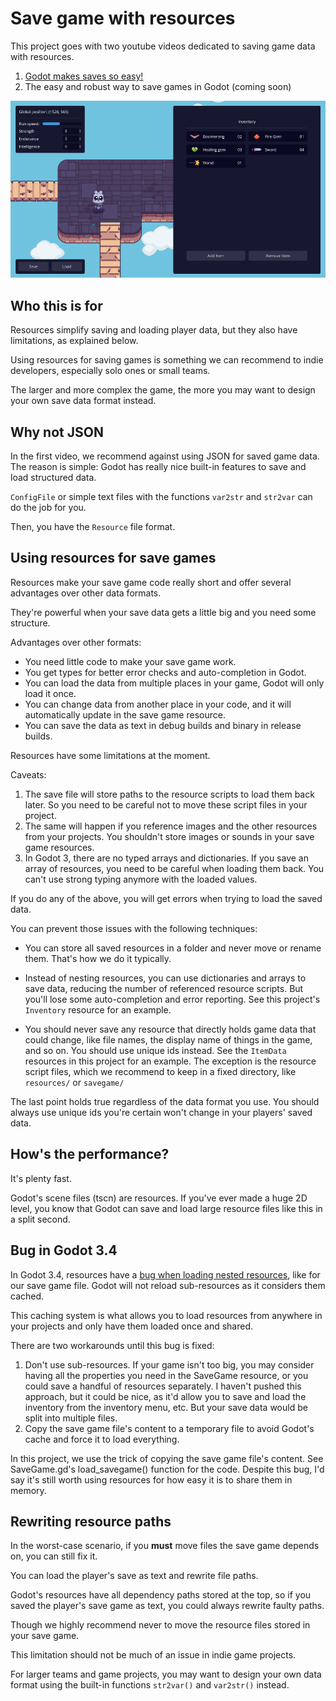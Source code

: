 # Save game with resources

This project goes with two youtube videos dedicated to saving game data with resources.

1. [Godot makes saves so easy!](https://youtu.be/wSq1QJ-g91M)
2. The easy and robust way to save games in Godot (coming soon)

![](screenshot.png)

## Who this is for

Resources simplify saving and loading player data, but they also have limitations, as explained below.

Using resources for saving games is something we can recommend to indie developers, especially solo ones or small teams.

The larger and more complex the game, the more you may want to design your own save data format instead.

## Why not JSON

In the first video, we recommend against using JSON for saved game data. The reason is simple: Godot has really nice built-in features to save and load structured data.

`ConfigFile` or simple text files with the functions `var2str` and `str2var` can do the job for you.

Then, you have the `Resource` file format.

## Using resources for save games

Resources make your save game code really short and offer several advantages over other data formats.

They're powerful when your save data gets a little big and you need some structure.

Advantages over other formats:

- You need little code to make your save game work.
- You get types for better error checks and auto-completion in Godot.
- You can load the data from multiple places in your game, Godot will only load it once.
- You can change data from another place in your code, and it will automatically update in the save game resource.
- You can save the data as text in debug builds and binary in release builds.

Resources have some limitations at the moment.

Caveats:

1. The save file will store paths to the resource scripts to load them back later. So you need to be careful not to move these script files in your project.
2. The same will happen if you reference images and the other resources from your projects. You shouldn't store images or sounds in your save game resources.
3. In Godot 3, there are no typed arrays and dictionaries. If you save an array of resources, you need to be careful when loading them back. You can't use strong typing anymore with the loaded values.

If you do any of the above, you will get errors when trying to load the saved data.

You can prevent those issues with the following techniques:

- You can store all saved resources in a folder and never move or rename them. That's how we do it typically.

- Instead of nesting resources, you can use dictionaries and arrays to save data, reducing the number of referenced resource scripts. But you'll lose some auto-completion and error reporting. See this project's `Inventory` resource for an example.

- You should never save any resource that directly holds game data that could change, like file names, the display name of things in the game, and so on. You should use unique ids instead. See the `ItemData` resources in this project for an example. The exception is the resource script files, which we recommend to keep in a fixed directory, like `resources/` or `savegame/`

The last point holds true regardless of the data format you use. You should always use unique ids you're certain won't change in your players' saved data.

## How's the performance?

It's plenty fast.

Godot's scene files (tscn) are resources. If you've ever made a huge 2D level, you know that Godot can save and load large resource files like this in a split second.

## Bug in Godot 3.4

In Godot 3.4, resources have a [bug when loading nested resources](https://github.com/godotengine/godot/issues/59686), like for our save game file. Godot will not reload sub-resources as it considers them cached.

This caching system is what allows you to load resources from anywhere in your projects and only have them loaded once and shared.

There are two workarounds until this bug is fixed:

1. Don't use sub-resources. If your game isn't too big, you may consider having all the properties you need in the SaveGame resource, or you could save a handful of resources separately. I haven't pushed this approach, but it could be nice, as it'd allow you to save and load the inventory from the inventory menu, etc. But your save data would be split into multiple files.
2. Copy the save game file's content to a temporary file to avoid Godot's cache and force it to load everything.

In this project, we use the trick of copying the save game file's content. See SaveGame.gd's load_savegame() function for the code. Despite this bug, I'd say it's still worth using resources for how easy it is to share them in memory.

## Rewriting resource paths

In the worst-case scenario, if you **must** move files the save game depends on, you can still fix it.

You can load the player's save as text and rewrite file paths.

Godot's resources have all dependency paths stored at the top, so if you saved the player's save game as text, you could always rewrite faulty paths.

Though we highly recommend never to move the resource files stored in your save game.

This limitation should not be much of an issue in indie game projects. 

For larger teams and game projects, you may want to design your own data format using the built-in functions `str2var()` and `var2str()` instead.
